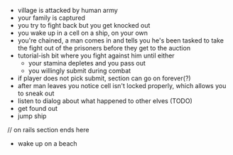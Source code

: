 - village is attacked by human army
- your family is captured
- you try to fight back but you get knocked out
- you wake up in a cell on a ship, on your own
- you're chained, a man comes in and tells you he's been tasked to take the fight out of the prisoners before they get to the auction
- tutorial-ish bit where you fight against him until either
  - your stamina depletes and you pass out
  - you willingly submit during combat
- if player does not pick submit, section can go on forever(?)
- after man leaves you notice cell isn't locked properly, which allows you to sneak out
- listen to dialog about what happened to other elves (TODO)
- get found out
- jump ship 

// on rails section ends here

- wake up on a beach